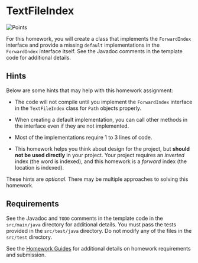 TextFileIndex
=================================================

![Points](../../blob/badges/points.svg)

For this homework, you will create a class that implements the `ForwardIndex` interface and provide a missing `default` implementations in the `ForwardIndex` interface itself. See the Javadoc comments in the template code for additional details.

## Hints ##

Below are some hints that may help with this homework assignment:

  - The code will not compile until you implement the `ForwardIndex` interface in the `TextFileIndex` class for `Path` objects properly.

  - When creating a default implementation, you can call other methods in the interface even if they are not implemented.

  - Most of the implementations require 1 to 3 lines of code.

  - This homework helps you think about design for the project, but **should not be used directly** in your project. Your project requires an *inverted* index (the word is indexed), and this homework is a *forward* index (the location is indexed). 

These hints are *optional*. There may be multiple approaches to solving this homework.


## Requirements ##

See the Javadoc and `TODO` comments in the template code in the `src/main/java` directory for additional details. You must pass the tests provided in the `src/test/java` directory. Do not modify any of the files in the `src/test` directory.

See the [Homework Guides](https://usf-cs272-fall2021.github.io/guides/homework/) for additional details on homework requirements and submission.
